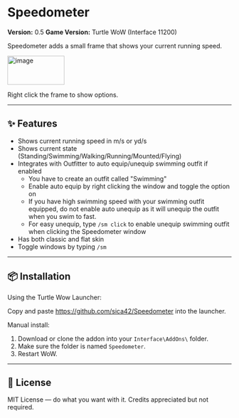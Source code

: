 # Speedometer
**Version:** 0.5
**Game Version:** Turtle WoW (Interface 11200)

Speedometer adds a small frame that shows your current running speed.

<img width="128" height="65" alt="image" src="https://github.com/user-attachments/assets/55cfc3a0-982a-472c-9a4c-4a36e98d908e" />

Right click the frame to show options.

---

## ✨ Features

* Shows current running speed in m/s or yd/s
* Shows current state (Standing/Swimming/Walking/Running/Mounted/Flying)
* Integrates with Outfitter to auto equip/unequip swimming outfit if enabled
  * You have to create an outfit called "Swimming"
  * Enable auto equip by right clicking the window and toggle the option on
  * If you have high swimming speed with your swimming outfit equipped, do not enable auto unequip as it will unequip the outfit when you swim to fast.
  * For easy unequip, type `/sm click` to enable unequip swimming outfit when clicking the Speedometer window
* Has both classic and flat skin
* Toggle windows by typing `/sm`

---

## 📦 Installation

Using the Turtle Wow Launcher:

Copy and paste https://github.com/sica42/Speedometer into the launcher.

Manual install:
1. Download or clone the addon into your `Interface\AddOns\` folder.
2. Make sure the folder is named `Speedometer`.
3. Restart WoW.

---

## 📄 License

MIT License — do what you want with it. Credits appreciated but not required.
